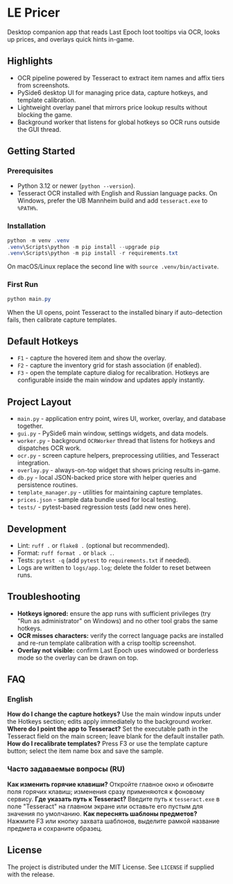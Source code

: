 ﻿# LE Pricer

Desktop companion app that reads Last Epoch loot tooltips via OCR, looks up prices, and overlays quick hints in-game.

## Highlights
- OCR pipeline powered by Tesseract to extract item names and affix tiers from screenshots.
- PySide6 desktop UI for managing price data, capture hotkeys, and template calibration.
- Lightweight overlay panel that mirrors price lookup results without blocking the game.
- Background worker that listens for global hotkeys so OCR runs outside the GUI thread.

## Getting Started
### Prerequisites
- Python 3.12 or newer (`python --version`).
- Tesseract OCR installed with English and Russian language packs. On Windows, prefer the UB Mannheim build and add `tesseract.exe` to `%PATH%`.

### Installation
```powershell
python -m venv .venv
.venv\Scripts\python -m pip install --upgrade pip
.venv\Scripts\python -m pip install -r requirements.txt
```
On macOS/Linux replace the second line with `source .venv/bin/activate`.

### First Run
```powershell
python main.py
```
When the UI opens, point Tesseract to the installed binary if auto-detection fails, then calibrate capture templates.

## Default Hotkeys
- `F1` - capture the hovered item and show the overlay.
- `F2` - capture the inventory grid for stash association (if enabled).
- `F3` - open the template capture dialog for recalibration.
Hotkeys are configurable inside the main window and updates apply instantly.

## Project Layout
- `main.py` - application entry point, wires UI, worker, overlay, and database together.
- `gui.py` - PySide6 main window, settings widgets, and data models.
- `worker.py` - background `OCRWorker` thread that listens for hotkeys and dispatches OCR work.
- `ocr.py` - screen capture helpers, preprocessing utilities, and Tesseract integration.
- `overlay.py` - always-on-top widget that shows pricing results in-game.
- `db.py` - local JSON-backed price store with helper queries and persistence routines.
- `template_manager.py` - utilities for maintaining capture templates.
- `prices.json` - sample data bundle used for local testing.
- `tests/` - pytest-based regression tests (add new ones here).

## Development
- Lint: `ruff .` or `flake8 .` (optional but recommended).
- Format: `ruff format .` or `black .`.
- Tests: `pytest -q` (add `pytest` to `requirements.txt` if needed).
- Logs are written to `logs/app.log`; delete the folder to reset between runs.

## Troubleshooting
- **Hotkeys ignored:** ensure the app runs with sufficient privileges (try "Run as administrator" on Windows) and no other tool grabs the same hotkeys.
- **OCR misses characters:** verify the correct language packs are installed and re-run template calibration with a crisp tooltip screenshot.
- **Overlay not visible:** confirm Last Epoch uses windowed or borderless mode so the overlay can be drawn on top.

## FAQ

### English
**How do I change the capture hotkeys?** Use the main window inputs under the Hotkeys section; edits apply immediately to the background worker.
**Where do I point the app to Tesseract?** Set the executable path in the Tesseract field on the main screen; leave blank for the default installer path.
**How do I recalibrate templates?** Press F3 or use the template capture button; select the item name box and save the sample.

### Часто задаваемые вопросы (RU)
**Как изменить горячие клавиши?** Откройте главное окно и обновите поля горячих клавиш; изменения сразу применяются к фоновому сервису.
**Где указать путь к Tesseract?** Введите путь к `tesseract.exe` в поле "Tesseract" на главном экране или оставьте его пустым для значения по умолчанию.
**Как переснять шаблоны предметов?** Нажмите F3 или кнопку захвата шаблонов, выделите рамкой название предмета и сохраните образец.

## License
The project is distributed under the MIT License. See `LICENSE` if supplied with the release.

